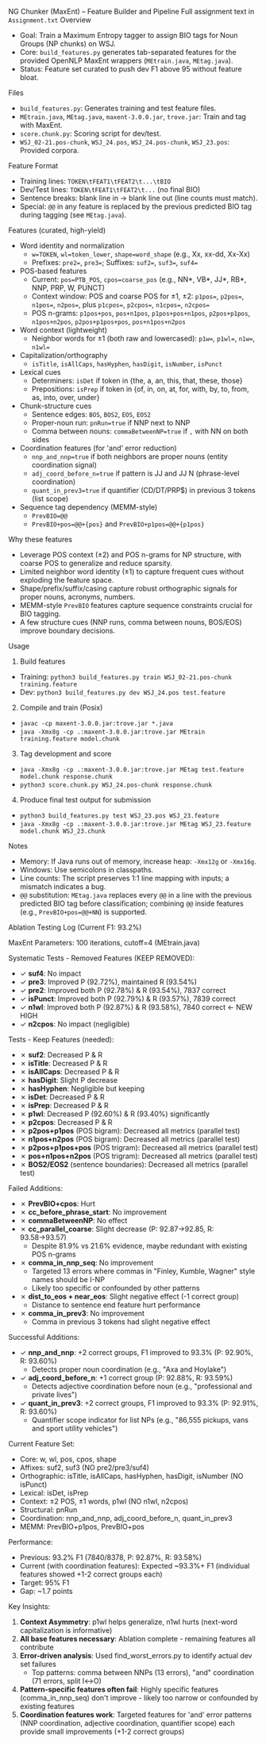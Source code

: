 NG Chunker (MaxEnt) – Feature Builder and Pipeline
Full assignment text in `Assignment.txt`
Overview
- Goal: Train a Maximum Entropy tagger to assign BIO tags for Noun Groups (NP chunks) on WSJ.
- Core: `build_features.py` generates tab-separated features for the provided OpenNLP MaxEnt wrappers (`MEtrain.java`, `MEtag.java`).
- Status: Feature set curated to push dev F1 above 95 without feature bloat.

Files
- `build_features.py`: Generates training and test feature files.
- `MEtrain.java`, `MEtag.java`, `maxent-3.0.0.jar`, `trove.jar`: Train and tag with MaxEnt.
- `score.chunk.py`: Scoring script for dev/test.
- `WSJ_02-21.pos-chunk`, `WSJ_24.pos`, `WSJ_24.pos-chunk`, `WSJ_23.pos`: Provided corpora.

Feature Format
- Training lines: `TOKEN\tFEAT1\tFEAT2\t...\tBIO`
- Dev/Test lines: `TOKEN\tFEAT1\tFEAT2\t...` (no final BIO)
- Sentence breaks: blank line in → blank line out (line counts must match).
- Special: `@@` in any feature is replaced by the previous predicted BIO tag during tagging (see `MEtag.java`).

Features (curated, high-yield)
- Word identity and normalization
  - `w=TOKEN`, `wl=token_lower`, `shape=word_shape` (e.g., Xx, xx-dd, Xx-Xx)
  - Prefixes: `pre2=`, `pre3=`; Suffixes: `suf2=`, `suf3=`, `suf4=`
- POS-based features
  - Current: `pos=PTB_POS`, `cpos=coarse_pos` (e.g., NN*, VB*, JJ*, RB*, NNP, PRP, W, PUNCT)
  - Context window: POS and coarse POS for ±1, ±2: `p1pos=`, `p2pos=`, `n1pos=`, `n2pos=`, plus `p1cpos=`, `p2cpos=`, `n1cpos=`, `n2cpos=`
  - POS n-grams: `p1pos+pos`, `pos+n1pos`, `p1pos+pos+n1pos`, `p2pos+p1pos`, `n1pos+n2pos`, `p2pos+p1pos+pos`, `pos+n1pos+n2pos`
- Word context (lightweight)
  - Neighbor words for ±1 (both raw and lowercased): `p1w=`, `p1wl=`, `n1w=`, `n1wl=`
- Capitalization/orthography
  - `isTitle`, `isAllCaps`, `hasHyphen`, `hasDigit`, `isNumber`, `isPunct`
- Lexical cues
  - Determiners: `isDet` if token in {the, a, an, this, that, these, those}
  - Prepositions: `isPrep` if token in {of, in, on, at, for, with, by, to, from, as, into, over, under}
- Chunk-structure cues
  - Sentence edges: `BOS`, `BOS2`, `EOS`, `EOS2`
  - Proper-noun run: `pnRun=true` if NNP next to NNP
  - Comma between nouns: `commaBetweenNP=true` if `,` with NN on both sides
- Coordination features (for 'and' error reduction)
  - `nnp_and_nnp=true` if both neighbors are proper nouns (entity coordination signal)
  - `adj_coord_before_n=true` if pattern is JJ and JJ N (phrase-level coordination)
  - `quant_in_prev3=true` if quantifier (CD/DT/PRP$) in previous 3 tokens (list scope)
- Sequence tag dependency (MEMM-style)
  - `PrevBIO=@@`
  - `PrevBIO+pos=@@+{pos}` and `PrevBIO+p1pos=@@+{p1pos}`

Why these features
- Leverage POS context (±2) and POS n-grams for NP structure, with coarse POS to generalize and reduce sparsity.
- Limited neighbor word identity (±1) to capture frequent cues without exploding the feature space.
- Shape/prefix/suffix/casing capture robust orthographic signals for proper nouns, acronyms, numbers.
- MEMM-style `PrevBIO` features capture sequence constraints crucial for BIO tagging.
- A few structure cues (NNP runs, comma between nouns, BOS/EOS) improve boundary decisions.

Usage
1) Build features
- Training: `python3 build_features.py train WSJ_02-21.pos-chunk training.feature`
- Dev: `python3 build_features.py dev WSJ_24.pos test.feature`

2) Compile and train (Posix)
- `javac -cp maxent-3.0.0.jar:trove.jar *.java`
- `java -Xmx8g -cp .:maxent-3.0.0.jar:trove.jar MEtrain training.feature model.chunk`

3) Tag development and score
- `java -Xmx8g -cp .:maxent-3.0.0.jar:trove.jar MEtag test.feature model.chunk response.chunk`
- `python3 score.chunk.py WSJ_24.pos-chunk response.chunk`

4) Produce final test output for submission
- `python3 build_features.py test WSJ_23.pos WSJ_23.feature`
- `java -Xmx8g -cp .:maxent-3.0.0.jar:trove.jar MEtag WSJ_23.feature model.chunk WSJ_23.chunk`

Notes
- Memory: If Java runs out of memory, increase heap: `-Xmx12g` or `-Xmx16g`.
- Windows: Use semicolons in classpaths.
- Line counts: The script preserves 1:1 line mapping with inputs; a mismatch indicates a bug.
- `@@` substitution: `MEtag.java` replaces every `@@` in a line with the previous predicted BIO tag before classification; combining `@@` inside features (e.g., `PrevBIO+pos=@@+NN`) is supported.

Ablation Testing Log (Current F1: 93.2%)

MaxEnt Parameters: 100 iterations, cutoff=4 (MEtrain.java)

Systematic Tests - Removed Features (KEEP REMOVED):
- ✓ **suf4**: No impact
- ✓ **pre3**: Improved P (92.72%), maintained R (93.54%)
- ✓ **pre2**: Improved both P (92.78%) & R (93.54%), 7837 correct
- ✓ **isPunct**: Improved both P (92.79%) & R (93.57%), 7839 correct
- ✓ **n1wl**: Improved both P (92.87%) & R (93.58%), 7840 correct ← NEW HIGH
- ✓ **n2cpos**: No impact (negligible)

Tests - Keep Features (needed):
- ✗ **suf2**: Decreased P & R
- ✗ **isTitle**: Decreased P & R
- ✗ **isAllCaps**: Decreased P & R
- ✗ **hasDigit**: Slight P decrease
- ✗ **hasHyphen**: Negligible but keeping
- ✗ **isDet**: Decreased P & R
- ✗ **isPrep**: Decreased P & R
- ✗ **p1wl**: Decreased P (92.60%) & R (93.40%) significantly
- ✗ **p2cpos**: Decreased P & R
- ✗ **p2pos+p1pos** (POS bigram): Decreased all metrics (parallel test)
- ✗ **n1pos+n2pos** (POS bigram): Decreased all metrics (parallel test)
- ✗ **p2pos+p1pos+pos** (POS trigram): Decreased all metrics (parallel test)
- ✗ **pos+n1pos+n2pos** (POS trigram): Decreased all metrics (parallel test)
- ✗ **BOS2/EOS2** (sentence boundaries): Decreased all metrics (parallel test)

Failed Additions:
- ✗ **PrevBIO+cpos**: Hurt
- ✗ **cc_before_phrase_start**: No improvement
- ✗ **commaBetweenNP**: No effect
- ✗ **cc_parallel_coarse**: Slight decrease (P: 92.87→92.85, R: 93.58→93.57)
  - Despite 81.9% vs 21.6% evidence, maybe redundant with existing POS n-grams
- ✗ **comma_in_nnp_seq**: No improvement
  - Targeted 13 errors where commas in "Finley, Kumble, Wagner" style names should be I-NP
  - Likely too specific or confounded by other patterns
- ✗ **dist_to_eos + near_eos**: Slight negative effect (-1 correct group)
  - Distance to sentence end feature hurt performance
- ✗ **comma_in_prev3**: No improvement
  - Comma in previous 3 tokens had slight negative effect

Successful Additions:
- ✓ **nnp_and_nnp**: +2 correct groups, F1 improved to 93.3% (P: 92.90%, R: 93.60%)
  - Detects proper noun coordination (e.g., "Axa and Hoylake")
- ✓ **adj_coord_before_n**: +1 correct group (P: 92.88%, R: 93.59%)
  - Detects adjective coordination before noun (e.g., "professional and private lives")
- ✓ **quant_in_prev3**: +2 correct groups, F1 improved to 93.3% (P: 92.91%, R: 93.60%)
  - Quantifier scope indicator for list NPs (e.g., "86,555 pickups, vans and sport utility vehicles")

Current Feature Set:
- Core: w, wl, pos, cpos, shape
- Affixes: suf2, suf3 (NO pre2/pre3/suf4)
- Orthographic: isTitle, isAllCaps, hasHyphen, hasDigit, isNumber (NO isPunct)
- Lexical: isDet, isPrep
- Context: ±2 POS, ±1 words, p1wl (NO n1wl, n2cpos)
- Structural: pnRun
- Coordination: nnp_and_nnp, adj_coord_before_n, quant_in_prev3
- MEMM: PrevBIO+p1pos, PrevBIO+pos

Performance:
- Previous: 93.2% F1 (7840/8378, P: 92.87%, R: 93.58%)
- Current (with coordination features): Expected ~93.3%+ F1 (individual features showed +1-2 correct groups each)
- Target: 95% F1
- Gap: ~1.7 points

Key Insights:
1. **Context Asymmetry**: p1wl helps generalize, n1wl hurts (next-word capitalization is informative)
2. **All base features necessary**: Ablation complete - remaining features all contribute
3. **Error-driven analysis**: Used find_worst_errors.py to identify actual dev set failures
   - Top patterns: comma between NNPs (13 errors), "and" coordination (71 errors, split I↔O)
4. **Pattern-specific features often fail**: Highly specific features (comma_in_nnp_seq) don't improve - likely too narrow or confounded by existing features
5. **Coordination features work**: Targeted features for 'and' error patterns (NNP coordination, adjective coordination, quantifier scope) each provide small improvements (+1-2 correct groups)

